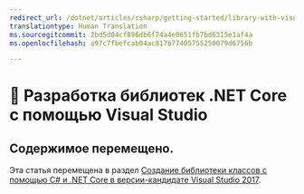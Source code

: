 ```yaml
---
redirect_url: /dotnet/articles/csharp/getting-started/library-with-visual-studio-2017
translationtype: Human Translation
ms.sourcegitcommit: 2bd5d04cf896db6f74a4e0651fb7bd6315e1af4a
ms.openlocfilehash: a97c7fbefcab04ac817b77405755250079d6756b

---
```


# <a name="-developing-net-core-libraries-using-visual-studio"></a>🔧 Разработка библиотек .NET Core с помощью Visual Studio

## <a name="content-moved"></a>Содержимое перемещено.
Эта статья перемещена в раздел [Создание библиотеки классов с помощью C# и .NET Core в версии-кандидате Visual Studio 2017](../../csharp/getting-started/library-with-visual-studio-2017.md).


<!--HONumber=Jan17_HO3-->


